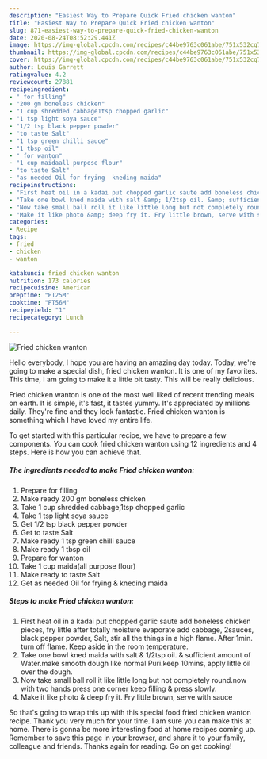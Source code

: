 ```yaml
---
description: "Easiest Way to Prepare Quick Fried chicken wanton"
title: "Easiest Way to Prepare Quick Fried chicken wanton"
slug: 871-easiest-way-to-prepare-quick-fried-chicken-wanton
date: 2020-08-24T08:52:29.441Z
image: https://img-global.cpcdn.com/recipes/c44be9763c061abe/751x532cq70/fried-chicken-wanton-recipe-main-photo.jpg
thumbnail: https://img-global.cpcdn.com/recipes/c44be9763c061abe/751x532cq70/fried-chicken-wanton-recipe-main-photo.jpg
cover: https://img-global.cpcdn.com/recipes/c44be9763c061abe/751x532cq70/fried-chicken-wanton-recipe-main-photo.jpg
author: Louis Garrett
ratingvalue: 4.2
reviewcount: 27881
recipeingredient:
- " for filling"
- "200 gm boneless chicken"
- "1 cup shredded cabbage1tsp chopped garlic"
- "1 tsp light soya sauce"
- "1/2 tsp black pepper powder"
- "to taste Salt"
- "1 tsp green chilli sauce"
- "1 tbsp oil"
- " for wanton"
- "1 cup maidaall purpose flour"
- "to taste Salt"
- "as needed Oil for frying  kneding maida"
recipeinstructions:
- "First heat oil in a kadai put chopped garlic saute add boneless chicken pieces, fry little after totally moisture evaporate add cabbage, 2sauces, black pepper powder, Salt, stir all the things in a high flame. After 1min. turn off flame. Keep aside in the room temperature."
- "Take one bowl kned maida with salt &amp; 1/2tsp oil. &amp; sufficient amount of Water.make smooth dough like normal Puri.keep 10mins, apply little oil over the dough."
- "Now take small ball roll it like little long but not completely round.now with two hands press one corner keep filling &amp; press slowly."
- "Make it like photo &amp; deep fry it. Fry little brown, serve with sauce"
categories:
- Recipe
tags:
- fried
- chicken
- wanton

katakunci: fried chicken wanton 
nutrition: 173 calories
recipecuisine: American
preptime: "PT25M"
cooktime: "PT56M"
recipeyield: "1"
recipecategory: Lunch

---
```



![Fried chicken wanton](https://img-global.cpcdn.com/recipes/c44be9763c061abe/751x532cq70/fried-chicken-wanton-recipe-main-photo.jpg)

Hello everybody, I hope you are having an amazing day today. Today, we're going to make a special dish, fried chicken wanton. It is one of my favorites. This time, I am going to make it a little bit tasty. This will be really delicious.

Fried chicken wanton is one of the most well liked of recent trending meals on earth. It is simple, it's fast, it tastes yummy. It's appreciated by millions daily. They're fine and they look fantastic. Fried chicken wanton is something which I have loved my entire life.




To get started with this particular recipe, we have to prepare a few components. You can cook fried chicken wanton using 12 ingredients and 4 steps. Here is how you can achieve that.

<!--inarticleads1-->

##### The ingredients needed to make Fried chicken wanton:

1. Prepare  for filling
1. Make ready 200 gm boneless chicken
1. Take 1 cup shredded cabbage,1tsp chopped garlic
1. Take 1 tsp light soya sauce
1. Get 1/2 tsp black pepper powder
1. Get to taste Salt
1. Make ready 1 tsp green chilli sauce
1. Make ready 1 tbsp oil
1. Prepare  for wanton
1. Take 1 cup maida(all purpose flour)
1. Make ready to taste Salt
1. Get as needed Oil for frying &amp; kneding maida




<!--inarticleads2-->

##### Steps to make Fried chicken wanton:

1. First heat oil in a kadai put chopped garlic saute add boneless chicken pieces, fry little after totally moisture evaporate add cabbage, 2sauces, black pepper powder, Salt, stir all the things in a high flame. After 1min. turn off flame. Keep aside in the room temperature.
1. Take one bowl kned maida with salt &amp; 1/2tsp oil. &amp; sufficient amount of Water.make smooth dough like normal Puri.keep 10mins, apply little oil over the dough.
1. Now take small ball roll it like little long but not completely round.now with two hands press one corner keep filling &amp; press slowly.
1. Make it like photo &amp; deep fry it. Fry little brown, serve with sauce




So that's going to wrap this up with this special food fried chicken wanton recipe. Thank you very much for your time. I am sure you can make this at home. There is gonna be more interesting food at home recipes coming up. Remember to save this page in your browser, and share it to your family, colleague and friends. Thanks again for reading. Go on get cooking!
